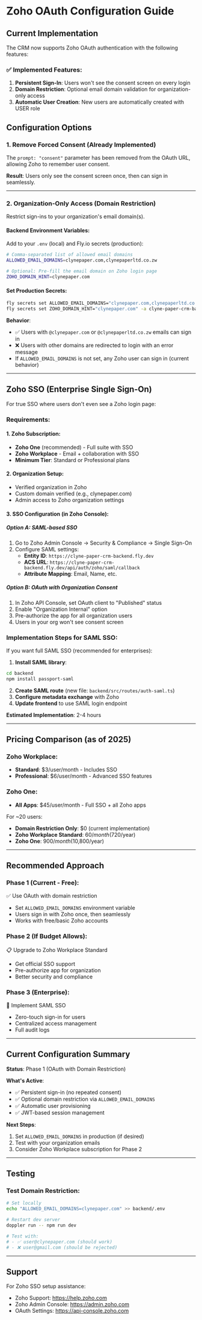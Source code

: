 # Zoho OAuth Configuration Guide

## Current Implementation

The CRM now supports Zoho OAuth authentication with the following features:

### ✅ Implemented Features:
1. **Persistent Sign-In**: Users won't see the consent screen on every login
2. **Domain Restriction**: Optional email domain validation for organization-only access
3. **Automatic User Creation**: New users are automatically created with USER role

## Configuration Options

### 1. Remove Forced Consent (Already Implemented)

The `prompt: "consent"` parameter has been removed from the OAuth URL, allowing Zoho to remember user consent.

**Result**: Users only see the consent screen once, then can sign in seamlessly.

---

### 2. Organization-Only Access (Domain Restriction)

Restrict sign-ins to your organization's email domain(s).

#### Backend Environment Variables:

Add to your `.env` (local) and Fly.io secrets (production):

```bash
# Comma-separated list of allowed email domains
ALLOWED_EMAIL_DOMAINS=clynepaper.com,clynepaperltd.co.zw

# Optional: Pre-fill the email domain on Zoho login page
ZOHO_DOMAIN_HINT=clynepaper.com
```

#### Set Production Secrets:

```bash
fly secrets set ALLOWED_EMAIL_DOMAINS="clynepaper.com,clynepaperltd.co.zw" -a clyne-paper-crm-backend
fly secrets set ZOHO_DOMAIN_HINT="clynepaper.com" -a clyne-paper-crm-backend
```

**Behavior**:
- ✅ Users with `@clynepaper.com` or `@clynepaperltd.co.zw` emails can sign in
- ❌ Users with other domains are redirected to login with an error message
- If `ALLOWED_EMAIL_DOMAINS` is not set, any Zoho user can sign in (current behavior)

---

## Zoho SSO (Enterprise Single Sign-On)

For true SSO where users don't even see a Zoho login page:

### Requirements:

#### 1. **Zoho Subscription**:
- **Zoho One** (recommended) - Full suite with SSO
- **Zoho Workplace** - Email + collaboration with SSO
- **Minimum Tier**: Standard or Professional plans

#### 2. **Organization Setup**:
- Verified organization in Zoho
- Custom domain verified (e.g., clynepaper.com)
- Admin access to Zoho organization settings

#### 3. **SSO Configuration** (in Zoho Console):

##### Option A: SAML-based SSO
1. Go to Zoho Admin Console → Security & Compliance → Single Sign-On
2. Configure SAML settings:
   - **Entity ID**: `https://clyne-paper-crm-backend.fly.dev`
   - **ACS URL**: `https://clyne-paper-crm-backend.fly.dev/api/auth/zoho/saml/callback`
   - **Attribute Mapping**: Email, Name, etc.

##### Option B: OAuth with Organization Consent
1. In Zoho API Console, set OAuth client to "Published" status
2. Enable "Organization Internal" option
3. Pre-authorize the app for all organization users
4. Users in your org won't see consent screen

### Implementation Steps for SAML SSO:

If you want full SAML SSO (recommended for enterprises):

1. **Install SAML library**:
```bash
cd backend
npm install passport-saml
```

2. **Create SAML route** (new file: `backend/src/routes/auth-saml.ts`)
3. **Configure metadata exchange** with Zoho
4. **Update frontend** to use SAML login endpoint

**Estimated Implementation**: 2-4 hours

---

## Pricing Comparison (as of 2025)

### Zoho Workplace:
- **Standard**: $3/user/month - Includes SSO
- **Professional**: $6/user/month - Advanced SSO features

### Zoho One:
- **All Apps**: $45/user/month - Full SSO + all Zoho apps

For ~20 users:
- **Domain Restriction Only**: $0 (current implementation)
- **Zoho Workplace Standard**: $60/month ($720/year)
- **Zoho One**: $900/month ($10,800/year)

---

## Recommended Approach

### Phase 1 (Current - Free):
✅ Use OAuth with domain restriction
- Set `ALLOWED_EMAIL_DOMAINS` environment variable
- Users sign in with Zoho once, then seamlessly
- Works with free/basic Zoho accounts

### Phase 2 (If Budget Allows):
📋 Upgrade to Zoho Workplace Standard
- Get official SSO support
- Pre-authorize app for organization
- Better security and compliance

### Phase 3 (Enterprise):
🚀 Implement SAML SSO
- Zero-touch sign-in for users
- Centralized access management
- Full audit logs

---

## Current Configuration Summary

**Status**: Phase 1 (OAuth with Domain Restriction)

**What's Active**:
- ✅ Persistent sign-in (no repeated consent)
- ✅ Optional domain restriction via `ALLOWED_EMAIL_DOMAINS`
- ✅ Automatic user provisioning
- ✅ JWT-based session management

**Next Steps**:
1. Set `ALLOWED_EMAIL_DOMAINS` in production (if desired)
2. Test with your organization emails
3. Consider Zoho Workplace subscription for Phase 2

---

## Testing

### Test Domain Restriction:
```bash
# Set locally
echo "ALLOWED_EMAIL_DOMAINS=clynepaper.com" >> backend/.env

# Restart dev server
doppler run -- npm run dev

# Test with:
# - ✅ user@clynepaper.com (should work)
# - ❌ user@gmail.com (should be rejected)
```

---

## Support

For Zoho SSO setup assistance:
- Zoho Support: https://help.zoho.com
- Zoho Admin Console: https://admin.zoho.com
- OAuth Settings: https://api-console.zoho.com
